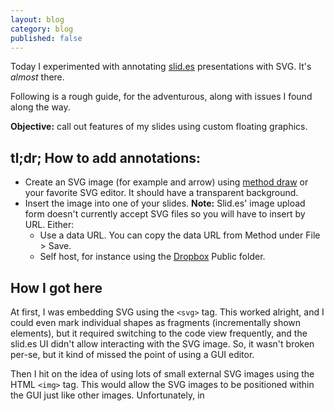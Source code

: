 ```yaml
---
layout: blog
category: blog
published: false
---
```


Today I experimented with annotating [slid.es](http://slid.es) presentations with SVG. It's *almost* there.

Following is a rough guide, for the adventurous, along with issues I found along the way.

**Objective:** call out features of my slides using custom floating graphics. 

## tl;dr; How to add annotations:

 * Create an SVG image (for example and arrow) using [method draw](http://editor.method.ac/) or your favorite SVG editor. It should have a transparent background.
 * Insert the image into one of your slides. **Note:** Slid.es' image upload form doesn't currently accept SVG files so you will have to insert by URL. Either:
   * Use a data URL. You can copy the data URL from Method under File > Save.
   * Self host, for instance using the [Dropbox](http://db.tt/TxuXyHD) Public folder.
 
## How I got here

At first, I was embedding SVG using the `<svg>` tag. This worked alright, and I could even mark individual shapes as fragments (incrementally shown elements), but it required switching to the code view frequently, and the slid.es UI didn't allow interacting with the SVG image. So, it wasn't broken per-se, but it kind of missed the point of using a GUI editor.

Then I hit on the idea of using lots of small external SVG images using the HTML `<img>` tag. This would allow the SVG images to be positioned within the GUI just like other images. Unfortunately, in 
